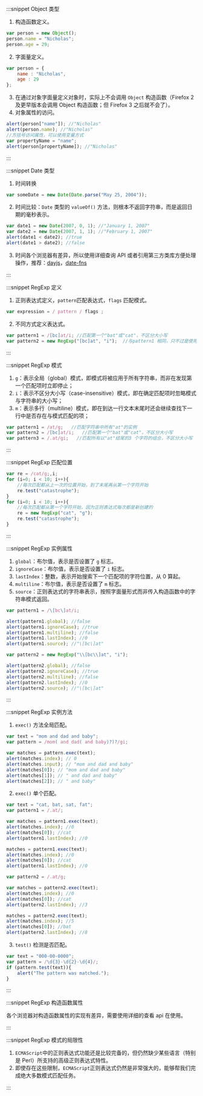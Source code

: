 :::snippet Object 类型

1. 构造函数定义。

```JavaScript
var person = new Object();
person.name = "Nicholas";
person.age = 29;
```

2. 字面量定义。

```JavaScript
var person = {
    name : "Nicholas",
    age : 29
};
```

3. 在通过对象字面量定义对象时，实际上不会调用 `Object` 构造函数（Firefox 2 及更早版本会调用 Object 构造函数；但 Firefox 3 之后就不会了）。
4. 对象属性的访问。

```JavaScript
alert(person["name"]); //"Nicholas"
alert(person.name); //"Nicholas"
//方括号访问属性，可以使用变量方式
var propertyName = "name";
alert(person[propertyName]); //"Nicholas"
```

:::

:::snippet Date 类型

1. 时间转换

```JavaScript
var someDate = new Date(Date.parse("May 25, 2004"));
```

2. 时间比较：`Date` 类型的 `valueOf()` 方法，则根本不返回字符串，而是返回日期的毫秒表示。

```JavaScript
var date1 = new Date(2007, 0, 1); //"January 1, 2007"
var date2 = new Date(2007, 1, 1); //"February 1, 2007"
alert(date1 < date2); //true
alert(date1 > date2); //false
```

3. 时间各个浏览器有差异，所以使用详细查询 API 或者引用第三方类库方便处理操作，推荐：[dayjs](https://github.com/iamkun/dayjs)，[date-fns](https://github.com/date-fns/date-fns)

:::

:::snippet RegExp 定义

1. 正则表达式定义，`pattern`匹配表达式，`flags` 匹配模式。

```JavaScript
var expression = / pattern / flags ;
```

2. 不同方式定义表达式。

```JavaScript
var pattern1 = /[bc]at/i; //匹配第一个"bat"或"cat"，不区分大小写
var pattern2 = new RegExp("[bc]at", "i");  //与pattern1 相同，只不过是使用构造函创建的
```

:::

:::snippet RegExp 模式

1. `g`：表示全局（global）模式，即模式将被应用于所有字符串，而非在发现第一个匹配项时立即停止；
2. `i`：表示不区分大小写（case-insensitive）模式，即在确定匹配项时忽略模式与字符串的大小写；
3. `m`：表示多行（multiline）模式，即在到达一行文本末尾时还会继续查找下一行中是否存在与模式匹配的项；

```JavaScript
var pattern1 = /at/g;   //匹配字符串中所有"at"的实例
var pattern2 = /[bc]at/i;   //匹配第一个"bat"或"cat"，不区分大小写
var pattern3 = /.at/gi;   //匹配所有以"at"结尾的3 个字符的组合，不区分大小写
```

:::

:::snippet RegExp 匹配位置

```JavaScript
var re = /cat/g;,i;
for (i=0; i < 10; i++){
    //每次匹配都从上一次的位置开始，到了末尾再从第一个字符开始
    re.test("catastrophe");
}
for (i=0; i < 10; i++){
    //每次匹配都从第一个字符开始，因为正则表达式每次都是新创建的
    re = new RegExp("cat", "g");
    re.test("catastrophe");
}
```

:::

:::snippet RegExp 实例属性

1. `global`：布尔值，表示是否设置了 `g` 标志。
2. `ignoreCase`：布尔值，表示是否设置了 `i` 标志。
3. `lastIndex`：整数，表示开始搜索下一个匹配项的字符位置，从 0 算起。
4. `multiline`：布尔值，表示是否设置了 `m` 标志。
5. `source`：正则表达式的字符串表示，按照字面量形式而非传入构造函数中的字符串模式返回。

```JavaScript
var pattern1 = /\[bc\]at/i;

alert(pattern1.global); //false
alert(pattern1.ignoreCase); //true
alert(pattern1.multiline); //false
alert(pattern1.lastIndex); //0
alert(pattern1.source); //"\[bc\]at"

var pattern2 = new RegExp("\\[bc\\]at", "i");

alert(pattern2.global); //false
alert(pattern2.ignoreCase); //true
alert(pattern2.multiline); //false
alert(pattern2.lastIndex); //0
alert(pattern2.source); //"\[bc\]at"
```

:::

:::snippet RegExp 实例方法

1. `exec()` 方法全局匹配。

```JavaScript
var text = "mom and dad and baby";
var pattern = /mom( and dad( and baby)?)?/gi;

var matches = pattern.exec(text);
alert(matches.index); // 0
alert(matches.input); // "mom and dad and baby"
alert(matches[0]); // "mom and dad and baby"
alert(matches[1]); // " and dad and baby"
alert(matches[2]); // " and baby"
```

2. `exec()` 单个匹配。

```JavaScript
var text = "cat, bat, sat, fat";
var pattern1 = /.at/;

var matches = pattern1.exec(text);
alert(matches.index); //0
alert(matches[0]); //cat
alert(pattern1.lastIndex); //0

matches = pattern1.exec(text);
alert(matches.index); //0
alert(matches[0]); //cat
alert(pattern1.lastIndex); //0
```

```JavaScript
var pattern2 = /.at/g;

var matches = pattern2.exec(text);
alert(matches.index); //0
alert(matches[0]); //cat
alert(pattern2.lastIndex); //3

matches = pattern2.exec(text);
alert(matches.index); //5
alert(matches[0]); //bat
alert(pattern2.lastIndex); //8
```

3. `test()` 检测是否匹配。

```JavaScript
var text = "000-00-0000";
var pattern = /\d{3}-\d{2}-\d{4}/;
if (pattern.test(text)){
    alert("The pattern was matched.");
}
```

:::

:::snippet RegExp 构造函数属性

各个浏览器对构造函数属性的实现有差异，需要使用详细的查看 api 在使用。

:::

:::snippet RegExp 模式的局限性

1. `ECMAScript`中的正则表达式功能还是比较完备的，但仍然缺少某些语言（特别是 Perl）所支持的高级正则表达式特性。
2. 即使存在这些限制，`ECMAScript`正则表达式仍然是非常强大的，能够帮我们完成绝大多数模式匹配任务。

:::
